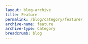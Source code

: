 ```yaml
---
layout: blog-archive
title: Feature
permalink: /blog/category/feature/
archive-name: feature
archive-type: Category
breadcrumb: blog
---
```

